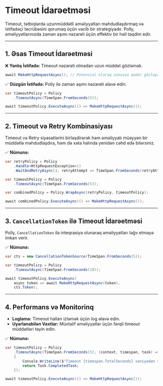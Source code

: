 # Timeout İdarəetməsi  

Timeout, tətbiqlərdə uzunmüddətli əməliyyatları məhdudlaşdırmaq və istifadəçi təcrübəsini qorumaq üçün vacib bir strategiyadır. Polly, əməliyyatlarınızda zaman aşımı nəzarəti üçün effektiv bir həll təqdim edir.  

---

## 1. Əsas Timeout İdarəetməsi  

❌ **Yanlış İstifadə:** Timeout nəzarəti olmadan uzun müddət gözləmək.  

```csharp
await MakeHttpRequestAsync(); // Potensial olaraq sonsuza qədər gözləyə bilər
```

✅ **Düzgün İstifadə:** Polly ilə zaman aşımı nəzarəti əlavə edin.  

```csharp
var timeoutPolicy = Policy
    .TimeoutAsync(TimeSpan.FromSeconds(5));

await timeoutPolicy.ExecuteAsync(() => MakeHttpRequestAsync());
```

---

## 2. Timeout və Retry Kombinasiyası  

Timeout və Retry siyasətlərini birləşdirərək həm əməliyyatı müəyyən bir müddətlə məhdudlaşdıra, həm də xəta halında yenidən cəhd edə bilərsiniz.  

✅ **Nümunə:**  

```csharp
var retryPolicy = Policy
    .Handle<HttpRequestException>()
    .WaitAndRetryAsync(3, retryAttempt => TimeSpan.FromSeconds(retryAttempt));

var timeoutPolicy = Policy
    .TimeoutAsync(TimeSpan.FromSeconds(5));

var combinedPolicy = Policy.WrapAsync(retryPolicy, timeoutPolicy);

await combinedPolicy.ExecuteAsync(() => MakeHttpRequestAsync());
```

---

## 3. `CancellationToken` ilə Timeout İdarəetməsi  

Polly, `CancellationToken` ilə inteqrasiya olunaraq əməliyyatları ləğv etməyə imkan verir.  

✅ **Nümunə:**  

```csharp
var cts = new CancellationTokenSource(TimeSpan.FromSeconds(5));

var timeoutPolicy = Policy
    .TimeoutAsync(TimeSpan.FromSeconds(10));

await timeoutPolicy.ExecuteAsync(
    async token => await MakeHttpRequestAsync(token),
    cts.Token);
```

---

## 4. Performans və Monitorinq  

- **Loglama:** Timeout halları izləmək üçün log əlavə edin.  
- **Uyarlanabilən Vaxtlar:** Müxtəlif əməliyyatlar üçün fərqli timeout müddətləri təyin edin.  

✅ **Nümunə:**  

```csharp
var timeoutPolicy = Policy
    .TimeoutAsync(TimeSpan.FromSeconds(5), (context, timespan, task) =>
    {
        Console.WriteLine($"Timeout {timespan.TotalSeconds} saniyədən sonra baş verdi.");
        return Task.CompletedTask;
    });

await timeoutPolicy.ExecuteAsync(() => MakeHttpRequestAsync());
```
